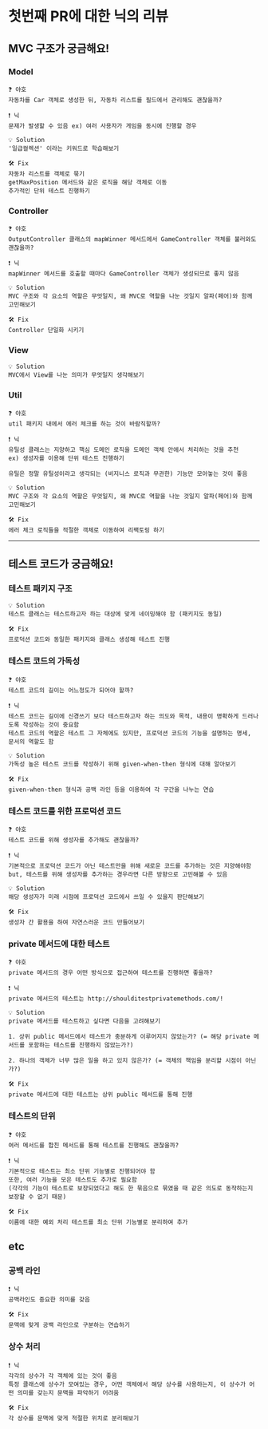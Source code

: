 # 첫번째 PR에 대한 닉의 리뷰

## MVC 구조가 궁금해요!

### Model

    ❓ 야호
    자동차를 Car 객체로 생성한 뒤, 자동차 리스트를 필드에서 관리해도 괜찮을까?

    ❗️ 닉
    문제가 발생할 수 있음 ex) 여러 사용자가 게임을 동시에 진행할 경우

    💡 Solution
    '일급컬렉션' 이라는 키워드로 학습해보기

    🛠 Fix
    자동차 리스트를 객체로 묶기
    getMaxPosition 메서드와 같은 로직을 해당 객체로 이동
    추가적인 단위 테스트 진행하기

### Controller

    ❓ 야호
    OutputController 클래스의 mapWinner 메서드에서 GameController 객체를 불러와도 괜찮을까?

    ❗️ 닉
    mapWinner 메서드를 호출할 때마다 GameController 객체가 생성되므로 좋지 않음

    💡 Solution
    MVC 구조와 각 요소의 역할은 무엇일지, 왜 MVC로 역할을 나눈 것일지 알파(페어)와 함께 고민해보기

    🛠 Fix
    Controller 단일화 시키기

### View

    💡 Solution
    MVC에서 View를 나눈 의미가 무엇일지 생각해보기

### Util

    ❓ 야호
    util 패키지 내에서 에러 체크를 하는 것이 바람직할까?

    ❗️ 닉
    유틸성 클래스는 지양하고 핵심 도메인 로직을 도메인 객체 안에서 처리하는 것을 추천
    ex) 생성자를 이용해 단위 테스트 진행하기

    유틸은 정말 유틸성이라고 생각되는 (비지니스 로직과 무관한) 기능만 모아놓는 것이 좋음

    💡 Solution
    MVC 구조와 각 요소의 역할은 무엇일지, 왜 MVC로 역할을 나눈 것일지 알파(페어)와 함께 고민해보기

    🛠 Fix
    에러 체크 로직들을 적절한 객체로 이동하여 리팩토링 하기

<hr>

## 테스트 코드가 궁금해요!

### 테스트 패키지 구조

    💡 Solution
    테스트 클래스는 테스트하고자 하는 대상에 맞게 네이밍해야 함 (패키지도 동일)

    🛠 Fix
    프로덕션 코드와 동일한 패키지와 클래스 생성해 테스트 진행

### 테스트 코드의 가독성

    ❓ 야호
    테스트 코드의 길이는 어느정도가 되어야 할까?

    ❗️ 닉
    테스트 코드는 길이에 신경쓰기 보다 테스트하고자 하는 의도와 목적, 내용이 명확하게 드러나도록 작성하는 것이 중요함
    테스트 코드의 역할은 테스트 그 자체에도 있지만, 프로덕션 코드의 기능을 설명하는 명세, 문서의 역할도 함

    💡 Solution
    가독성 높은 테스트 코드를 작성하기 위해 given-when-then 형식에 대해 알아보기

    🛠 Fix
    given-when-then 형식과 공백 라인 등을 이용하여 각 구간을 나누는 연습

### 테스트 코드를 위한 프로덕션 코드

    ❓ 야호
    테스트 코드를 위해 생성자를 추가해도 괜찮을까?

    ❗️ 닉
    기본적으로 프로덕션 코드가 아닌 테스트만을 위해 새로운 코드를 추가하는 것은 지양해야함
    but, 테스트를 위해 생성자를 추가하는 경우라면 다른 방향으로 고민해볼 수 있음

    💡 Solution
    해당 생성자가 미래 시점에 프로덕션 코드에서 쓰일 수 있을지 판단해보기

    🛠 Fix
    생성자 간 활용을 하여 자연스러운 코드 만들어보기

### private 메서드에 대한 테스트

    ❓ 야호
    private 메서드의 경우 어떤 방식으로 접근하여 테스트를 진행하면 좋을까?

    ❗️ 닉
    private 메서드의 테스트는 http://shoulditestprivatemethods.com/!

    💡 Solution
    private 메서드를 테스트하고 싶다면 다음을 고려해보기

    1. 상위 public 메서드에서 테스트가 충분하게 이루어지지 않았는가? (= 해당 private 메서드를 포함하는 테스트를 진행하지 않았는가?)

    2. 하나의 객체가 너무 많은 일을 하고 있지 않은가? (= 객체의 책임을 분리할 시점이 아닌가?)

    🛠 Fix
    private 메서드에 대한 테스트는 상위 public 메서드를 통해 진행

### 테스트의 단위

    ❓ 야호
    여러 메서드를 합친 메서드를 통해 테스트를 진행해도 괜찮을까?

    ❗️ 닉
    기본적으로 테스트는 최소 단위 기능별로 진행되어야 함
    또한, 여러 기능을 모은 테스트도 추가로 필요함
    (각각의 기능이 테스트로 보장되었다고 해도 한 묶음으로 묶였을 때 같은 의도로 동작하는지 보장할 수 없기 때문)

    🛠 Fix
    이름에 대한 예외 처리 테스트를 최소 단위 기능별로 분리하여 추가

## etc

### 공백 라인

    ❗️ 닉
    공백라인도 중요한 의미를 갖음

    🛠 Fix
    문맥에 맞게 공백 라인으로 구분하는 연습하기

### 상수 처리

    ❗️ 닉
    각각의 상수가 각 객체에 있는 것이 좋음
    특정 클래스에 상수가 모여있는 경우, 어떤 객체에서 해당 상수를 사용하는지, 이 상수가 어떤 의미를 갖는지 문맥을 파악하기 어려움

    🛠 Fix
    각 상수를 문맥에 맞게 적절한 위치로 분리해보기
